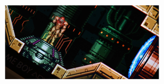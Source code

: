 ![Scene from Metroid Zero Mission](https://github.com/lukewestby/lukewestby/raw/master/metroid.jpg)
